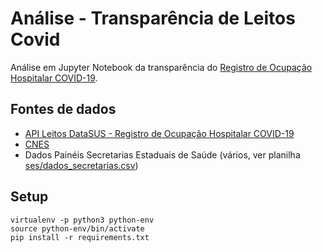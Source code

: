 # Análise - Transparência de Leitos Covid

Análise em Jupyter Notebook da transparência do [Registro de Ocupação Hospitalar COVID-19](https://opendatasus.saude.gov.br/dataset/registro-de-ocupacao-hospitalar).

## Fontes de dados

- [API Leitos DataSUS - Registro de Ocupação Hospitalar COVID-19](https://opendatasus.saude.gov.br/dataset/registro-de-ocupacao-hospitalar)
- [CNES](http://cnes.datasus.gov.br/pages/estabelecimentos/consulta.jsp)
- Dados Painéis Secretarias Estaduais de Saúde (vários, ver planilha [ses/dados_secretarias.csv](ses/dados_secretarias.csv))

## Setup

~~~shell
virtualenv -p python3 python-env
source python-env/bin/activate
pip install -r requirements.txt
~~~
